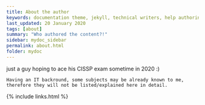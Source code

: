 ```yaml
---
title: About the author
keywords: documentation theme, jekyll, technical writers, help authoring tools, hat replacements
last_updated: 20 January 2020
tags: [about]
summary: "Who authored the content?!"
sidebar: mydoc_sidebar
permalink: about.html
folder: mydoc
---
```


just a guy hoping to ace his CISSP exam sometime in 2020 :)


```
Having an IT backround, some subjects may be already known to me, therefore they will not be listed/explained here in detail.
```
{% include links.html %}
